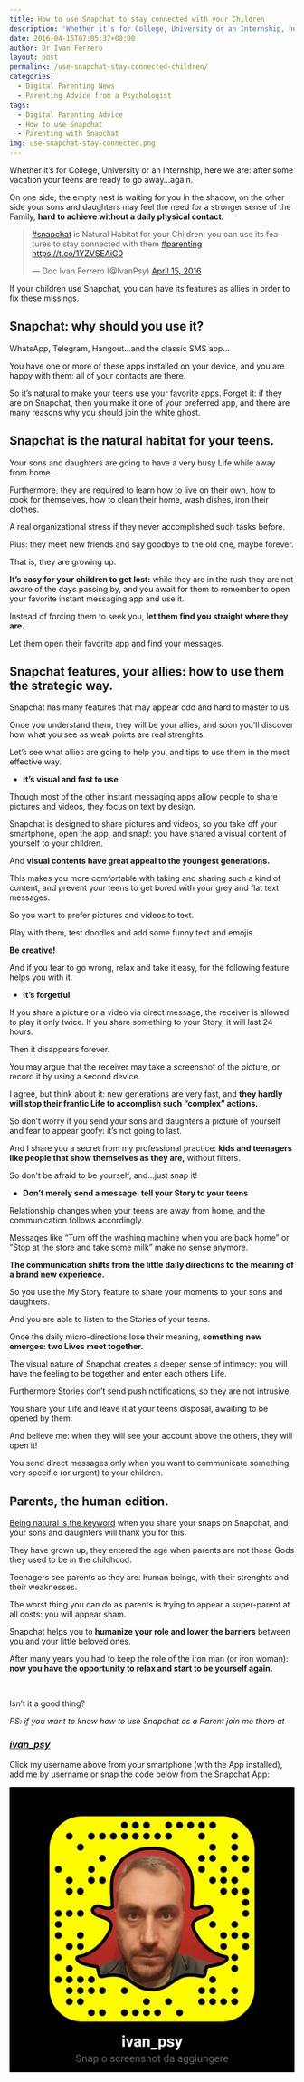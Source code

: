 ```yaml
---
title: How to use Snapchat to stay connected with your Children
description: 'Whether it’s for College, University or an Internship, here we are: after some vacation your teens are ready to go away&#8230;again. On one side, the empty nest is waiting for you in the shadow, on the other side your sons and daughters may feel the need for a stronger sense of the Family, hard to achieve without a daily physical contact.'
date: 2016-04-15T07:05:37+00:00
author: Dr Ivan Ferrero
layout: post
permalink: /use-snapchat-stay-connected-children/
categories:
  - Digital Parenting News
  - Parenting Advice from a Psychologist
tags:
  - Digital Parenting Advice
  - How to use Snapchat
  - Parenting with Snapchat
img: use-snapchat-stay-connected.png
---
```

Whether it’s for College, University or an Internship, here we are: after some vacation your teens are ready to go away&#8230;again.

On one side, the empty nest is waiting for you in the shadow, on the other side your sons and daughters may feel the need for a stronger sense of the Family, **hard to achieve without a daily physical contact.**

<blockquote class="twitter-tweet" data-lang="en"><p lang="en" dir="ltr"><a href="https://twitter.com/hashtag/snapchat?src=hash">#snapchat</a> is Natural Habitat for your Children: you can use its features to stay connected with them <a href="https://twitter.com/hashtag/parenting?src=hash">#parenting</a>  <a href="https://t.co/1YZVSEAiG0">https://t.co/1YZVSEAiG0</a></p>&mdash; Doc Ivan Ferrero (@IvanPsy) <a href="https://twitter.com/IvanPsy/status/720884699309023232">April 15, 2016</a></blockquote>
<script async src="//platform.twitter.com/widgets.js" charset="utf-8"></script>

If your children use Snapchat, you can have its features as allies in order to fix these missings.

## Snapchat: why should you use it?

WhatsApp, Telegram, Hangout&#8230;and the classic SMS app&#8230;

You have one or more of these apps installed on your device, and you are happy with them: all of your contacts are there.

So it’s natural to make your teens use your favorite apps. Forget it: if they are on Snapchat, then you make it one of your preferred app, and there are many reasons why you should join the white ghost.

## Snapchat is the natural habitat for your teens.

Your sons and daughters are going to have a very busy Life while away from home.

Furthermore, they are required to learn how to live on their own, how to cook for themselves, how to clean their home, wash dishes, iron their clothes.

A real organizational stress if they never accomplished such tasks before.

Plus: they meet new friends and say goodbye to the old one, maybe forever.

That is, they are growing up.

**It’s easy for your children to get lost:** while they are in the rush they are not aware of the days passing by, and you await for them to remember to open your favorite instant messaging app and use it.

Instead of forcing them to seek you, **let them find you straight where they are.**

Let them open their favorite app and find your messages.

## Snapchat features, your allies: how to use them the strategic way.

Snapchat has many features that may appear odd and hard to master to us.

Once you understand them, they will be your allies, and soon you’ll discover how what you see as weak points are real strenghts.

Let’s see what allies are going to help you, and tips to use them in the most effective way.

  * **It’s visual and fast to use**

Though most of the other instant messaging apps allow people to share pictures and videos, they focus on text by design.

Snapchat is designed to share pictures and videos, so you take off your smartphone, open the app, and snap!: you have shared a visual content of yourself to your children.

And **visual contents have great appeal to the youngest generations.**

This makes you more comfortable with taking and sharing such a kind of content, and prevent your teens to get bored with your grey and flat text messages.

So you want to prefer pictures and videos to text.

Play with them, test doodles and add some funny text and emojis.

**Be creative!**

And if you fear to go wrong, relax and take it easy, for the following feature helps you with it.

  * **It’s forgetful**

If you share a picture or a video via direct message, the receiver is allowed to play it only twice. If you share something to your Story, it will last 24 hours.

Then it disappears forever.

You may argue that the receiver may take a screenshot of the picture, or record it by using a second device.

I agree, but think about it: new generations are very fast, and **they hardly will stop their frantic Life to accomplish such “complex” actions.**

So don’t worry if you send your sons and daughters a picture of yourself and fear to appear goofy: it’s not going to last.

And I share you a secret from my professional practice: **kids and teenagers like people that show themselves as they are,** without filters.

So don’t be afraid to be yourself, and&#8230;just snap it!

  * **Don’t merely send a message: tell your Story to your teens**

Relationship changes when your teens are away from home, and the communication follows accordingly.

Messages like “Turn off the washing machine when you are back home” or “Stop at the store and take some milk” make no sense anymore.

**The communication shifts from the little daily directions to the meaning of a brand new experience.**

So you use the My Story feature to share your moments to your sons and daughters.

And you are able to listen to the Stories of your teens.

Once the daily micro-directions lose their meaning, **something new emerges: two Lives meet together.**

The visual nature of Snapchat creates a deeper sense of intimacy: you will have the feeling to be together and enter each others Life.

Furthermore Stories don’t send push notifications, so they are not intrusive.

You share your Life and leave it at your teens disposal, awaiting to be opened by them.

And believe me: when they will see your account above the others, they will open it!

You send direct messages only when you want to communicate something very specific (or urgent) to your children.

## Parents, the human edition.

[Being natural is the keyword](/digital-parenting-tips-best-practices/ "Being natural is the keyword") when you share your snaps on Snapchat, and your sons and daughters will thank you for this.

They have grown up, they entered the age when parents are not those Gods they used to be in the childhood.

Teenagers see parents as they are: human beings, with their strenghts and their weaknesses.

The worst thing you can do as parents is trying to appear a super-parent at all costs: you will appear sham.

Snapchat helps you to **humanize your role and lower the barriers** between you and your little beloved ones.

After many years you had to keep the role of the iron man (or iron woman): **now you have the opportunity to relax and start to be yourself again.**

&nbsp;

Isn’t it a good thing?

_PS: if you want to know how to use Snapchat as a Parent join me there at_

### **[_ivan_psy_](https://www.snapchat.com/add/ivan_psy "Click here to join me on Snapchat")**

Click my username above from your smartphone (with the App installed), add me by username or snap the code below from the Snapchat App:

![Ivanpsy avatar](/images/Snapchat-Avatar-ivan_psy.jpg)